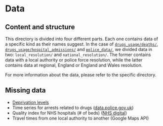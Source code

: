 # Data

## Content and structure

This directory is divided into four different parts. Each one contains data of a specific kind as their names suggest. In the case of [`drugs_usage/deaths/`](https://github.com/LeonardoCastro/BritishDrugDynamics/blob/master/data/drugs_usage/deaths), [`drugs_usage/hospital_admissions/`](https://github.com/LeonardoCastro/BritishDrugDynamics/blob/master/data/drugs_usage/hospital_admissions) and [`police_data/`](https://github.com/LeonardoCastro/BritishDrugDynamics/blob/master/data/police_data/), we divided data in two: `local_resolution/` and `national_resolution/`. The former contains data with a local authority or police force resolution, while the latter contains data at regional, England or England and Wales resolution. 

For more information about the data, please refer to the specific directory.

## Missing data

- [Deprivation levels](https://github.com/LeonardoCastro/BritishDrugDynamics/blob/master/data/deprivation.md)
- Time series for arrests related to drugs ([data.police.gov.uk](https://data.police.uk/))
- Quality index for NHS hospitals (# of beds) ([NHS digital](https://digital.nhs.uk/data-and-information/publications/statistical/statistics-on-drug-misuse))
- Travel times from one local authority to another (Google Maps API)
